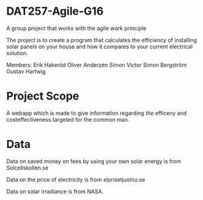 # DAT257-Agile-G16
A group project that works with the agile work principle

The project is to create a program that calculates the efficiency of installing solar panels on your house and how it compares to your current electrical solution.

Members:
Erik Hakeröd
Oliver Anderzén
Simon Victor
Simon Bergström
Gustav Hartwig

# Project Scope

A webapp which is made to give information regarding the efficeny and costeffectiveness targeted for the common man. 

# Data

Data on saved money on fees by using your own solar energy is from Solcellskollen.se

Data on the price of electricity is from elprisetjustnu.se

Data on solar irradiance is from NASA.